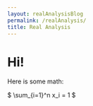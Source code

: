 ```yaml
---
layout: realAnalysisBlog
permalink: /realAnalysis/
title: Real Analysis
---
```


# Hi!

Here is some math:

$ \sum_{i=1}^n x_i = 1 $
